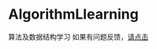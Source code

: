 # AlgorithmLlearning
算法及数据结构学习
如果有问题反馈，<a href='tencent://AddContact/?fromId=45&fromSubId=1&subcmd=all&uin=1937304148'>请点击</a>
